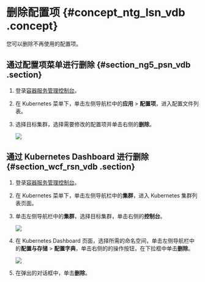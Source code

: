 # 删除配置项 {#concept_ntg_lsn_vdb .concept}

您可以删除不再使用的配置项。

## 通过配置项菜单进行删除 {#section_ng5_psn_vdb .section}

1.  登录[容器服务管理控制台](https://cs.console.aliyun.com)。
2.  在 Kubernetes 菜单下，单击左侧导航栏中的**应用** \> **配置项**，进入配置文件列表。
3.  选择目标集群，选择需要修改的配置项并单击右侧的**删除**。

    ![](http://static-aliyun-doc.oss-cn-hangzhou.aliyuncs.com/assets/img/15758/153553449210763_zh-CN.png)


## 通过 Kubernetes Dashboard 进行删除 {#section_wcf_rsn_vdb .section}

1.  登录[容器服务管理控制台](https://cs.console.aliyun.com)。
2.  在 Kubernetes 菜单下，单击左侧导航栏中的**集群**，进入 Kubernetes 集群列表页面。
3.  单击左侧导航栏中的**集群**，选择目标集群，单击右侧的**控制台**。

    ![](http://static-aliyun-doc.oss-cn-hangzhou.aliyuncs.com/assets/img/15758/153553449210764_zh-CN.png)

4.  在 Kubernetes Dashboard 页面，选择所需的命名空间，单击左侧导航栏中的**配置与存储** \> **配置字典**，单击右侧的的操作按钮，在下拉框中单击**删除**。

    ![](http://static-aliyun-doc.oss-cn-hangzhou.aliyuncs.com/assets/img/15758/153553449210765_zh-CN.png)

5.  在弹出的对话框中，单击**删除**。

